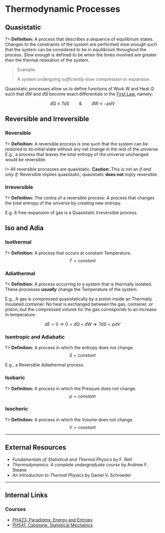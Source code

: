 # Thermodynamic Processes

## Quasistatic

?> **Definition:** A process that describes a sequence of equilibrium states. Changes to the constraints of the system are performed *slow enough* such that the system can be considered to be in equilibrium throughout the process. *Slow enough* is defined to be when the times involved are greater than the thermal relaxation of the system.

> Example:
>
> A system undergoing *sufficiently* slow compression or expansion.

Quasistatic processes allow us to define functions of Work $W$ and Heat $Q$ such that $\newcommand\dbar{đ}\dbar W$ and $\newcommand\dbar{đ}\dbar Q$ become exact differentials in the [First Law](/physics/Thermodynamics/ThermoLaws#The-First.md), namely:

$$\newcommand\dbar{đ}\dbar Q\equiv TdS\qquad\&\qquad\dbar W\equiv -pdV$$

## Reversible and Irreversible

### Reversible

?> **Definition:** A reversible process is one such that the system can be restored to its initial state without any net change in the rest of the universe. E.g., a process that leaves the total entropy of the universe unchanged would be reversible.

!> All reversible processes are quasistatic.
**Caution:** This is not an *if and only if*: Reversible implies quasistatic; quasistatic **does not** imply reversible.

### Irreversible

?> **Definition:** The contra of a reversible process: A process that changes the total entropy of the universe by creating new entropy.

E.g. A free-expansion of gas is a Quasistatic Irreversible process.

## Iso and Adia

### Isothermal

?> **Definition:** A process that occurs at constant Temperature. $$T = constant$$

### Adiathermal

?> **Definition:** A process occurring to a system that is thermally isolated. These processes ***usually*** change the Temperature of the system.

E.g., A gas is compressed quasistatically by a piston inside an Thermally Insulated container. No heat is exchanged between the gas, container, or piston; but the compressed volume for the gas corresponds to an increase in temperature:

$$\newcommand\dbar{đ} dE = 0\Rightarrow 0 = \dbar Q + \dbar W\Rightarrow TdS = pdV$$

### Isentropic and Adiabatic

?> **Definition:** A process in which the entropy does not change. $$S=constant$$

E.g., a Reversible Adiathermal process.

### Isobaric

?> **Definition:** A process in which the Pressure does not change. $$p=constant$$

### Isochoric

?> **Definition:** A process in which the Volume does not change. $$V=constant$$


---

## External Resources

- *Fundamentals of Statistical and Thermal Physics* by F. Reif
- *Thermodynamics: A complete undergraduate course* by Andrew F. Steane
- *An Introduction to Thermal Physics* by Daniel V. Schroeder

---

## Internal Links
### Courses

- [PH423: Paradigms: Energy and Entropy ](/courses/PH423.md)
- [PH541: Capstone: Statistical Mechanics](/courses/PH541.md)
